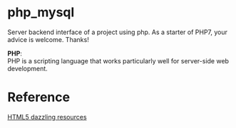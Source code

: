 # php_mysql
Server backend interface of a project using php. As a starter of PHP7, your advice is welcome. Thanks!

**PHP**:<br>
PHP is a scripting language that works particularly well for server-side web development.

# Reference
[HTML5 dazzling resources](https://www.html5tricks.com/)
